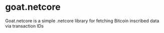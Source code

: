 # goat.netcore
 Goat.netcore is a simple .netcore library for fetching Bitcoin inscribed data via transaction IDs
